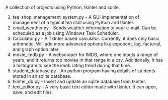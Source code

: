 A collection of projects using Python, tkinter and sqlite.

1. tea_shop_management_system.py - A GUI implementation of management of a typical tea stall using Python and tkinter. 
2. email_weather.py - Sends weather information to your e-mail. Can be scheduled as a job using Windows Task Scheduler.
3. Calculator.py - A TkInter based calculator. Currently, it does only basic arithmetic. Will add more advanced options like exponent, log, factorial, and graph option later.
4. movie_imdb.py - A webscraper for IMDB, where one inputs a range of years, and it returns top movies in that range in a csv. Additionally, it has a histogram to see the imdb rating trend during that time.
5. student_database.py - An python program having details of students stored in an sqlite database.
6. tkinter_db.py - Insert and update an sqlite database from tkinter.
7. text_editor.py - A very basic text editor made with tkinter. It can open, save, and edit files.

